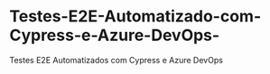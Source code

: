 # Testes-E2E-Automatizado-com-Cypress-e-Azure-DevOps-
Testes E2E Automatizados com Cypress e Azure DevOps 
